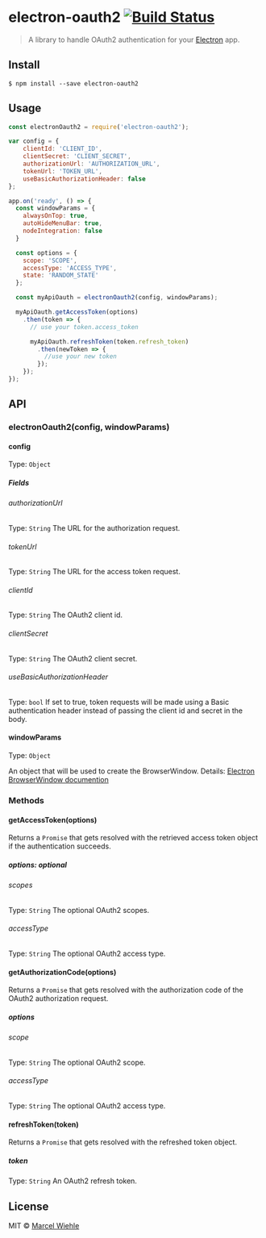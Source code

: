 # electron-oauth2 [![Build Status](https://travis-ci.org/mawie81/electron-oauth2.svg?branch=master)](https://travis-ci.org/mawie81/electron-oauth2)

> A library to handle OAuth2 authentication for your [Electron](http://electron.atom.io) app.


## Install

```
$ npm install --save electron-oauth2
```


## Usage

```js
const electronOauth2 = require('electron-oauth2');

var config = {
    clientId: 'CLIENT_ID',
    clientSecret: 'CLIENT_SECRET',
    authorizationUrl: 'AUTHORIZATION_URL',
    tokenUrl: 'TOKEN_URL',
    useBasicAuthorizationHeader: false
};

app.on('ready', () => {
  const windowParams = {
    alwaysOnTop: true,
    autoHideMenuBar: true,
    nodeIntegration: false
  }

  const options = {
    scope: 'SCOPE',
    accessType: 'ACCESS_TYPE',
    state: 'RANDOM_STATE'
  };

  const myApiOauth = electronOauth2(config, windowParams);

  myApiOauth.getAccessToken(options)
    .then(token => {
      // use your token.access_token

      myApiOauth.refreshToken(token.refresh_token)
        .then(newToken => {
          //use your new token
        });
    });
});
```


## API

### electronOauth2(config, windowParams)

#### config

Type: `Object`

##### Fields

###### authorizationUrl
Type: `String`
The URL for the authorization request.

###### tokenUrl
Type: `String`
The URL for the access token request.

###### clientId
Type: `String`
The OAuth2 client id.

###### clientSecret
Type: `String`
The OAuth2 client secret.

###### useBasicAuthorizationHeader
Type: `bool`
If set to true, token requests will be made using a Basic authentication header instead of passing the client id and secret in the body.

#### windowParams

Type: `Object`

An object that will be used to create the BrowserWindow. Details: [Electron BrowserWindow documention](https://github.com/atom/electron/blob/master/docs/api/browser-window.md)

### Methods

#### getAccessToken(options)

Returns a ```Promise``` that gets resolved with the retrieved access token object if the authentication succeeds.

##### options: *optional*

###### scopes
Type: `String`
The optional OAuth2 scopes.

###### accessType
Type: `String`
The optional OAuth2 access type.

#### getAuthorizationCode(options)

Returns a ```Promise``` that gets resolved with the authorization code of the OAuth2 authorization request.

##### options

###### scope
Type: `String`
The optional OAuth2 scope.

###### accessType
Type: `String`
The optional OAuth2 access type.

#### refreshToken(token)

Returns a ```Promise``` that gets resolved with the refreshed token object.

##### token
Type: `String`
An OAuth2 refresh token.

## License

MIT © [Marcel Wiehle](http://marcel.wiehle.me)
